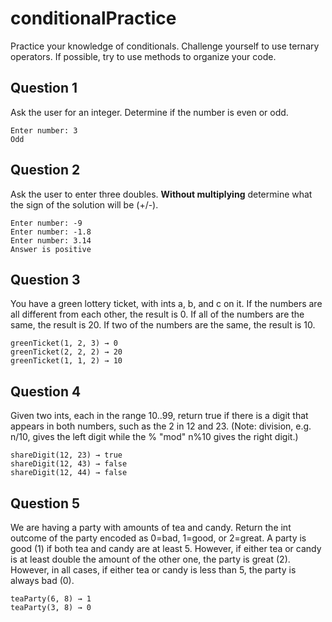 # conditionalPractice
Practice your knowledge of conditionals.  Challenge yourself to use ternary operators.  If possible, try to use methods to organize your code.

## Question 1
Ask the user for an integer.  Determine if the number is even or odd.
```
Enter number: 3
Odd
```

## Question 2
Ask the user to enter three doubles.  **Without multiplying** determine what the sign of the solution will be (+/-).
```
Enter number: -9
Enter number: -1.8
Enter number: 3.14
Answer is positive
```

## Question 3
You have a green lottery ticket, with ints a, b, and c on it. If the numbers are all different from each other, the result is 0. If all of the numbers are the same, the result is 20. If two of the numbers are the same, the result is 10.
```
greenTicket(1, 2, 3) → 0
greenTicket(2, 2, 2) → 20
greenTicket(1, 1, 2) → 10
```

## Question 4
Given two ints, each in the range 10..99, return true if there is a digit that appears in both numbers, such as the 2 in 12 and 23. (Note: division, e.g. n/10, gives the left digit while the % "mod" n%10 gives the right digit.)

```
shareDigit(12, 23) → true
shareDigit(12, 43) → false
shareDigit(12, 44) → false
```

## Question 5
We are having a party with amounts of tea and candy. Return the int outcome of the party encoded as 0=bad, 1=good, or 2=great. A party is good (1) if both tea and candy are at least 5. However, if either tea or candy is at least double the amount of the other one, the party is great (2). However, in all cases, if either tea or candy is less than 5, the party is always bad (0).

```
teaParty(6, 8) → 1
teaParty(3, 8) → 0
```
